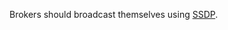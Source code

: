 Brokers should broadcast themselves using [SSDP](https://en.wikipedia.org/wiki/Simple_Service_Discovery_Protocol).
